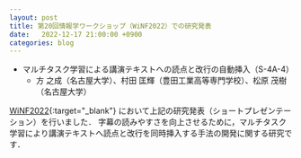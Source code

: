 ```yaml
---
layout: post
title: 第20回情報学ワークショップ（WiNF2022）での研究発表
date:   2022-12-17 21:00:00 +0900
categories: blog
---
```


- マルチタスク学習による講演テキストへの読点と改行の自動挿入（S-4A-4）
  - 方 之成（名古屋大学）、村田 匡輝（豊田工業高等専門学校）、松原 茂樹（名古屋大学）

[WiNF2022](https://sites.google.com/view/winf2022/home){:target="_blank"} において上記の研究発表（ショートプレゼンテーション）を行いました．
字幕の読みやすさを向上させるために，マルチタスク学習により講演テキストへ読点と改行を同時挿入する手法の開発に関する研究です．
